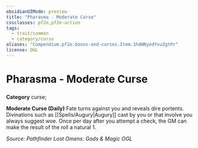 ```yaml
---
obsidianUIMode: preview
title: "Pharasma - Moderate Curse"
cssclasses: pf2e,pf2e-action
tags:
  - trait/common
  - category/curse
aliases: "Compendium.pf2e.boons-and-curses.Item.1hdWNyedYvuZgtPr"
license: OGL
---
```

# Pharasma - Moderate Curse

### 

**Category** curse; 




**Moderate Curse (Daily)** Fate turns against you and reveals dire portents. Divinations such as [[Spells/Augury|Augury]] cast by you or that involve you always suggest woe. Once per day after you attempt a check, the GM can make the result of the roll a natural 1.

*Source: Pathfinder Lost Omens: Gods & Magic*
*OGL*